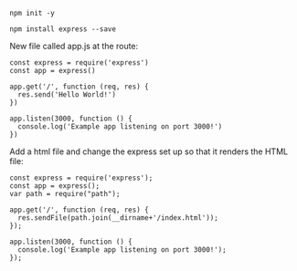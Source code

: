 ```
npm init -y
```

```
npm install express --save
```

New file called app.js at the route:

```
const express = require('express')
const app = express()

app.get('/', function (req, res) {
  res.send('Hello World!')
})

app.listen(3000, function () {
  console.log('Example app listening on port 3000!')
})
```

Add a html file and change the express set up so that it renders the HTML file:

```
const express = require('express');
const app = express();
var path = require("path");

app.get('/', function (req, res) {
  res.sendFile(path.join(__dirname+'/index.html'));
});

app.listen(3000, function () {
  console.log('Example app listening on port 3000!');
});
```
